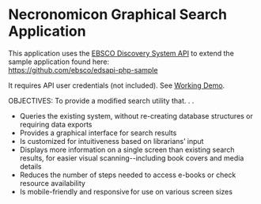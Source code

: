 # Necronomicon Graphical Search Application

This application uses the <a href="http://edswiki.ebscohost.com/EBSCO_Discovery_Service_API_User_Guide" target="_blank">EBSCO Discovery System API</a> to extend the sample application found here:  
<a href="https://github.com/ebsco/edsapi-php-sample" target="_blank">https://github.com/ebsco/edsapi-php-sample</a>

It requires API user credentials (not included). See <a href="https://ccharacter.com/cs524/full_app/index.php" target="_blank">Working Demo</a>.

OBJECTIVES: To provide a modified search utility that. . .   
* Queries the existing system, without re-creating database structures or requiring data exports  
* Provides a graphical interface for search results  
* Is customized for intuitiveness based on librarians’ input  
* Displays more information on a single screen than existing search results, for easier visual scanning--including book covers and media details  
* Reduces the number of steps needed to access e-books or check resource availability  
* Is mobile-friendly and responsive for use on various screen sizes  
